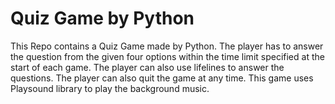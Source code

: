 # Quiz Game by Python

This Repo contains a Quiz Game made by Python. The player has to answer the question from the given four options within the time limit specified at the start of each game. The player can also use lifelines to answer the questions. The player can also quit the game at any time. This game uses Playsound library to play the background music.